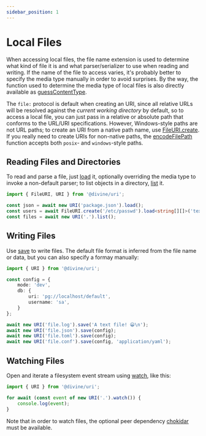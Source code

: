 ```yaml
---
sidebar_position: 1
---
```


# Local Files

When accessing local files, the file name extension is used to determine what kind of file it is and what
parser/serializer to use when reading and writing. If the name of the file to access varies, it's probably better to
specify the media type manually in order to avoid surprises. By the way, the function used to determine the media type
of local files is also directly available as [guessContentType].

The `file:` protocol is default when creating an URI, since all relative URLs will be resolved against the *current
working directory* by default, so to access a local file, you can just pass in a relative or absolute path that conforms
to the URL/URI specifications. However, Windows-style paths are not URL paths; to create an URI from a native path name,
use [FileURI.create]. If you really need to create URIs for non-native paths, the [encodeFilePath] function accepts both
`posix`- and `windows`-style paths.

## Reading Files and Directories

To read and parse a file, just [load] it, optionally overriding the media type to invoke a non-default parser; to list
objects in a directory, [list] it.

```ts
import { FileURI, URI } from '@divine/uri';

const json = await new URI('package.json').load();
const users = await FileURI.create('/etc/passwd').load<string[][]>('text/csv; x-separator=:');
const files = await new URI('.').list();
```

## Writing Files

Use [save] to write files. The default file format is inferred from the file name or data, but you can also specify a formay manually:

```ts
import { URI } from '@divine/uri';

const config = {
    mode: 'dev',
    db: {
        uri: 'pg://localhost/default',
        username: 'sa',
    }
};

await new URI('file.log').save('A text file! 😀\n');
await new URI('file.json').save(config);
await new URI('file.toml').save(config);
await new URI('file.conf').save(config, 'application/yaml');
```

## Watching Files

Open and iterate a filesystem event stream using [watch], like this:

```ts
import { URI } from '@divine/uri';

for await (const event of new URI('.').watch()) {
    console.log(event);
}
```

Note that in order to watch files, the optional peer dependency [chokidar] must be available.

[guessContentType]: ../api/modules/divine_uri.md#guesscontenttype
[encodeFilePath]:   ../api/modules/divine_uri.md#encodefilepath

[FileURI.create]:   ../api/classes/divine_uri.FileURI.md#create
[list]:             ../api/classes/divine_uri.FileURI.md#list
[load]:             ../api/classes/divine_uri.FileURI.md#load
[save]:             ../api/classes/divine_uri.FileURI.md#save
[watch]:            ../api/classes/divine_uri.FileURI.md#watch

[chokidar]:         https://www.npmjs.com/package/chokidar
